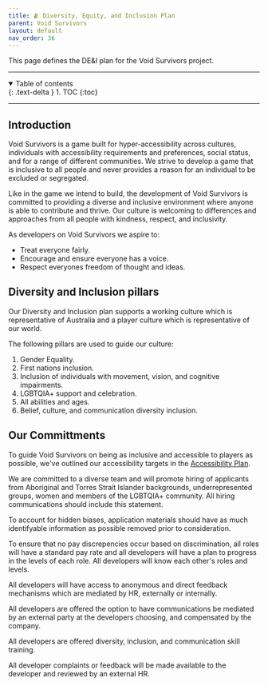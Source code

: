 ```yaml
---
title: 🫂 Diversity, Equity, and Inclusion Plan
parent: Void Survivors
layout: default
nav_order: 36
---
```


This page defines the DE&I plan for the Void Survivors project.

----

<details open markdown="block">
  <summary>
    Table of contents
  </summary>
  {: .text-delta }
1. TOC
{:toc}
</details>

----

## Introduction
Void Survivors is a game built for hyper-accessibility across cultures, individuals with accessibility requirements and preferences, social status, and for a range of different communities. We strive to develop a game that is inclusive to all people and never provides a reason for an individual to be excluded or segregated.

Like in the game we intend to build, the development of Void Survivors is committed to providing a diverse and inclusive environment where anyone is able to contribute and thrive. Our culture is welcoming to differences and approaches from all people with kindness, respect, and inclusivity.

As developers on Void Survivors we aspire to:
* Treat everyone fairly.
* Encourage and ensure everyone has a voice.
* Respect everyones freedom of thought and ideas.

## Diversity and Inclusion pillars
Our Diversity and Inclusion plan supports a working culture which is representative of Australia and a player culture which is representative of our world.

The following pillars are used to guide our culture:
1. Gender Equality.
2. First nations inclusion.
3. Inclusion of individuals with movement, vision, and cognitive impairments.
4. LGBTQIA+ support and celebration.
5. All abilities and ages.
6. Belief, culture, and communication diversity inclusion.

## Our Committments
To guide Void Survivors on being as inclusive and accessible to players as possible, we've outlined our accessibility targets in the [Accessibility Plan](accessibility-plan).

We are committed to a diverse team and will promote hiring of applicants from Aboriginal and Torres Strait Islander backgrounds, underrepresented groups, women and members of the LGBTQIA+ community. All hiring communications should include this statement.

To account for hidden biases, application materials should have as much identifyable information as possible removed prior to consideration.

To ensure that no pay discrepencies occur based on discrimination, all roles will have a standard pay rate and all developers will have a plan to progress in the levels of each role. All developers will know each other's roles and levels.

All developers will have access to anonymous and direct feedback mechanisms which are mediated by HR, externally or internally.

All developers are offered the option to have communications be mediated by an external party at the developers choosing, and compensated by the company.

All developers are offered diversity, inclusion, and communication skill training.

All developer complaints or feedback will be made available to the developer and reviewed by an external HR.
